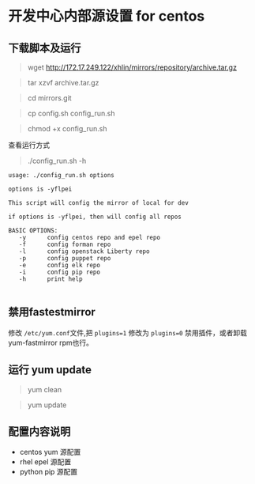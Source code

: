 # 开发中心内部源设置 for centos

## 下载脚本及运行

> wget http://172.17.249.122/xhlin/mirrors/repository/archive.tar.gz

> tar xzvf archive.tar.gz

> cd mirrors.git

> cp config.sh config_run.sh

> chmod +x config_run.sh


查看运行方式

> ./config_run.sh -h


```
usage: ./config_run.sh options

options is -yflpei

This script will config the mirror of local for dev

if options is -yflpei, then will config all repos

BASIC OPTIONS:
   -y      config centos repo and epel repo
   -f      config forman repo
   -l      config openstack Liberty repo
   -p      config puppet repo
   -e      config elk repo
   -i      config pip repo
   -h      print help


```

## 禁用fastestmirror

修改 `/etc/yum.conf`文件,把 `plugins=1` 修改为 `plugins=0` 禁用插件，或者卸载 yum-fastmirror rpm也行。

## 运行 yum update

> yum clean

> yum update


## 配置内容说明

- centos yum 源配置
- rhel epel 源配置
- python pip 源配置
